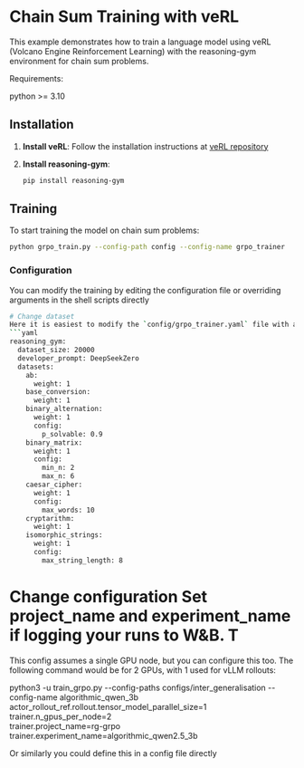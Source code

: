# Chain Sum Training with veRL

This example demonstrates how to train a language model using veRL (Volcano Engine Reinforcement Learning) with the reasoning-gym environment for chain sum problems.

Requirements:

python >= 3.10

## Installation

1. **Install veRL**: Follow the installation instructions at [veRL repository](https://github.com/volcengine/verl)

2. **Install reasoning-gym**:
   ```bash
   pip install reasoning-gym
   ```

## Training

To start training the model on chain sum problems:

```bash
python grpo_train.py --config-path config --config-name grpo_trainer
```

### Configuration

You can modify the training by editing the configuration file or overriding arguments in the shell scripts directly

```bash
# Change dataset
Here it is easiest to modify the `config/grpo_trainer.yaml` file with a custom training composite. Here is an example experiment which uses a composite of algorithmic training tasks
```yaml
reasoning_gym:
  dataset_size: 20000
  developer_prompt: DeepSeekZero
  datasets:
    ab:
      weight: 1
    base_conversion:
      weight: 1
    binary_alternation:
      weight: 1
      config:
        p_solvable: 0.9
    binary_matrix:
      weight: 1
      config:
        min_n: 2
        max_n: 6
    caesar_cipher:
      weight: 1
      config:
        max_words: 10
    cryptarithm:
      weight: 1
    isomorphic_strings:
      weight: 1
      config:
        max_string_length: 8
```

# Change configuration Set project_name and experiment_name if logging your runs to W&B. T
This config assumes a single GPU node, but you can configure this too. The following command would be for 2 GPUs, with 1 used for vLLM rollouts:

python3 -u train_grpo.py --config-paths configs/inter_generalisation --config-name algorithmic_qwen_3b \
    actor_rollout_ref.rollout.tensor_model_parallel_size=1 \
    trainer.n_gpus_per_node=2 \
    trainer.project_name=rg-grpo \
    trainer.experiment_name=algorithmic_qwen2.5_3b

Or similarly you could define this in a config file directly
